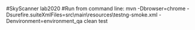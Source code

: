 #SkyScanner lab2020
#Run from command line:
mvn -Dbrowser=chrome -Dsurefire.suiteXmlFiles=src\main\resources\testng-smoke.xml -Denvironment=environment_qa clean test

